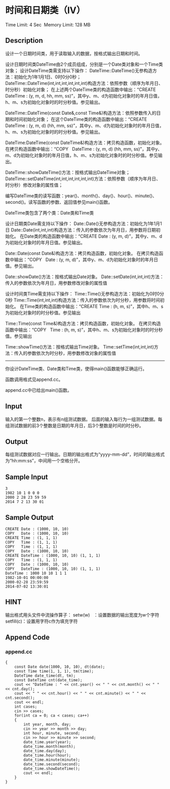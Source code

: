 # 时间和日期类（IV）
Time Limit: 4 Sec  Memory Limit: 128 MB


## Description
设计一个日期时间类，用于读取输入的数据，按格式输出日期和时间。

设计日期时间类DateTime由2个成员组成，分别是一个Date类对象和一个Time类对象；
设计DateTime类需支持以下操作：
DateTime::DateTime()无参构造方法：初始化为1年1月1日、0时0分0秒；
DateTime::DateTime(int,int,int,int,int,int)构造方法：依照参数（顺序为年月日、时分秒）初始化对象；
在上述两个DateTime类的构造函数中输出：“CREATE DateTime : (y, m, d, hh, mm, ss)”，其中y、m、d为初始化对象时的年月日值，h、m、s为初始化对象时的时分秒值。参见输出。

DateTime::DateTime(const Date&,const Time&)构造方法：依照参数传入的日期和时间初始化对象；
在这个DateTime类的构造函数中输出：“CREATE DateTime : (y, m, d) (hh, mm, ss)”，其中y、m、d为初始化对象时的年月日值，h、m、s为初始化对象时的时分秒值。参见输出。

DateTime:DateTime(const DateTime&)构造方法：拷贝构造函数，初始化对象。
在拷贝构造函数中输出：“COPY   DateTime : (y, m, d) (hh, mm, ss)”，其中y、m、d为初始化对象时的年月日值，h、m、s为初始化对象时的时分秒值。参见输出。

DateTime::showDateTime()方法：按格式输出DateTime对象；
DateTime::setDateTime(int,int,int,int,int,int)方法：依照参数（顺序为年月日、时分秒）修改对象的属性值；

编写DateTime类的读写函数：year()、month()、day()、hour()、minute()、second()。读写函数的参数、返回值参见main()函数。

DateTime类包含了两个类：Date类和Time类

设计日期类Date需支持以下操作：
Date::Date()无参构造方法：初始化为1年1月1日
Date::Date(int,int,int)构造方法：传入的参数依次为年月日，用参数将日期初始化。
在Date类的构造函数中输出：“CREATE Date : (y, m, d)”，其中y、m、d为初始化对象时的年月日值。参见输出。

Date::Date(const Date&)构造方法：拷贝构造函数，初始化对象。
在拷贝构造函数中输出：“COPY   Date : (y, m, d)”，其中y、m、d为初始化对象时的年月日值。参见输出。

Date::showDate()方法：按格式输出Date对象。
Date::setDate(int,int,int)方法：传入的参数依次为年月日，用参数修改对象的属性值

设计时间类Time需支持以下操作：
Time::Time()无参构造方法：初始化为0时0分0秒
Time::Time(int,int,int)构造方法：传入的参数依次为时分秒，用参数将时间初始化。
在Time类的构造函数中输出：“CREATE Time : (h, m, s)”，其中h、m、s为初始化对象时的时分秒值。参见输出

Time::Time(const Time&)构造方法：拷贝构造函数，初始化对象。
在拷贝构造函数中输出：“COPY   Time : (h, m, s)”，其中h、m、s为初始化对象时的时分秒值。参见输出

Time::showTime()方法：按格式输出Time对象。
Time::setTime(int,int,int)方法：传入的参数依次为时分秒，用参数修改对象的属性值

-----------------------------------------------------------------------------

你设计DateTime类、Date类和Time类，使得main()函数能够正确运行。

函数调用格式见append.cc。

append.cc中已给出main()函数。



## Input
输入的第一个整数n，表示有n组测试数据。
后面的输入每行为一组测试数据。每组测试数据的前3个整数是日期的年月日，后3个整数是时间的时分秒。



## Output
每组测试数据对应一行输出。日期的输出格式为“yyyy-mm-dd”，时间的输出格式为“hh:mm:ss”，中间用一个空格分开。



## Sample Input
```
3
1982 10 1 0 0 0
2000 2 28 23 59 59
2014 7 2 13 30 01

```
## Sample Output
```
CREATE Date : (1000, 10, 10)
COPY   Date : (1000, 10, 10)
CREATE Time : (1, 1, 1)
COPY   Time : (1, 1, 1)
COPY   Time : (1, 1, 1)
COPY   Date : (1000, 10, 10)
CREATE DateTime : (1000, 10, 10) (1, 1, 1)
COPY   Time : (1, 1, 1)
COPY   Date : (1000, 10, 10)
COPY   DateTime : (1000, 10, 10) (1, 1, 1)
DateTime : 1000 10 10 1 1 1
1982-10-01 00:00:00
2000-02-28 23:59:59
2014-07-02 13:30:01

```

## HINT
输出格式用头文件<iomanip>中流操作算子：
setw(w)   ：设置数据的输出宽度为w个字符
setfill(c)：设置用字符c作为填充字符



## Append Code
### append.cc
```cppint main()
{
    const Date date(1000, 10, 10), dt(date);
    const Time time(1, 1, 1), tm(time);
    DateTime date_time(dt, tm);
    const DateTime cnt(date_time);
    cout << "DateTime : " << cnt.year() << " " << cnt.month() << " " << cnt.day();
    cout << " " << cnt.hour() << " " << cnt.minute() << " " << cnt.second();
    cout << endl;
    int cases;
    cin >> cases;
    for(int ca = 0; ca < cases; ca++)
    {
        int year, month, day;
        cin >> year >> month >> day;
        int hour, minute, second;
        cin >> hour >> minute >> second;
        date_time.year(year);
        date_time.month(month);
        date_time.day(day);
        date_time.hour(hour);
        date_time.minute(minute);
        date_time.second(second);
        date_time.showDateTime();
        cout << endl;
    }
}
```
